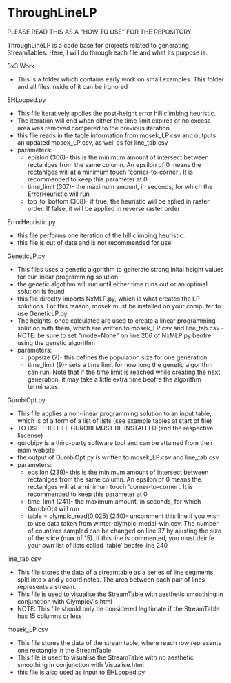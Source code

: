 # ThroughLineLP
PLEASE READ THIS AS A "HOW TO USE" FOR THE REPOSITORY

ThroughLineLP is a code base for projects related to generating StreamTables. Here, I will do through each file and what its purpose is.

3x3 Work
  - This is a folder which contains early work on small examples. This folder and all files inside of it can be irgnored

EHLooped.py
  - This file iteratively applies the post-height error hill climbing heuristic. 
  - The iteration will end when either the time limit expires or no excess area was removed compared to the previous iteration
  - this file reads in the table information from mosek_LP.csv and outputs an updated mosek_LP.csv, as well as for line_tab.csv
  - parameters:
      - epislon (306)- this is the minimum amount of intersect between rectanlges from the same column. An epsilon of 0 means the rectanlges will at a minimum touch 'corner-to-corner'. It is recommended to keep this parameter at 0
      - time_limit (307)- the maximum amount, in seconds, for which the ErrorHeuristic will run
      - top_to_bottom (308)- if true, the heuristic will be aplied in raster order. If false, it will be applied in reverse raster order
    
ErrorHeuristic.py
  - this file performs one iteration of the hill climbing heuristic.
  - this file is out of date and is not recommended for use
  
GeneticLP.py
  - This files uses a genetic algorithm to generate strong inital height values for our linear programming solution.
  - the genetic algotihm will run until either time runs out or an optimal solution is found
  - this file direclty imports NxMLP.py, which is what creates the LP solutions. For this reason, mosek must be installed on your computer to use GeneticLP.py
  - The heights, once calculated are used to create a linear programming solution with them, which are written to mosek_LP.csv and line_tab.csv
  -NOTE: be sure to set "mode=None" on line 206 of NxMLP.py beofre using the genetic algorithm
  - parameters:
      - popsize (7)- this defines the population size for one generation
      - time_limit (9)- sets a time limit for how long the genetic algorithm can run. Note that if the time limit is reached while creating the next generation, it may take a little extra time beofre the algorithm terminates.
         
GurobiOpt.py
  - This file applies a non-linear programming solution to an input table, which is of a form of a list of lists (see example tables at start of file)
  - TO USE THIS FILE GUROBI MUST BE INSTALLED (and the respective liscense)
  - gurobipy is a third-party software tool and can be attained from their main website
  - the output of GurobiOpt.py is written to mosek_LP.csv and line_tab.csv
  - parameters:
      - epsilon (239)- this is the minimum amount of intersect between rectanlges from the same column. An epsilon of 0 means the rectanlges will at a minimum touch 'corner-to-corner'. It is recommended to keep this parameter at 0
      - time_limit (241)- the maximum amount, in seconds, for which GurobiOpt will run
      - table = olympic_read(0.025) (240)- uncomment this line if you wish to use data taken from winter-olympic-medal-win.csv. The number of countires sampled can be changed on line 37 by ajusting the size of the slice (max of 15). If this line is commented, you must deinfe your own list of lists called 'table' beofre line 240

line_tab.csv
  - This file stores the data of a streamtable as a series of line segments, split into x and y coordinates. The area between each pair of lines represents a stream.
  - This file is used to visualise the StreamTable with aesthetic smoothing in conjunction with OlympicVis.html
  - NOTE: This file should only be considered legitimate if the StreamTable has 15 columns or less

mosek_LP.csv
  - This file stores the data of the streamtable, where reach row represents one rectangle in the StreamTable
  - This file is used to visualise the StreamTable with no aesthetic smoothing in conjunction with Visualise.html
  - this file is also used as input to EHLooped.py 

  

